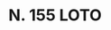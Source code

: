 ---
title: "N. 155 LOTO"
plant-name: "N. 155"
plant-number: "155"
plant-xml: "/assets/xml/plant155.xml"
plant-img1: "/assets/img/plant155_verso.jpg"
plant-img2: "/assets/img/plant155.jpg"
plant-title: "N. 155 LOTO"
plant-taxon-link: ""
plant-taxon-content: ""
layout: single-xml
---